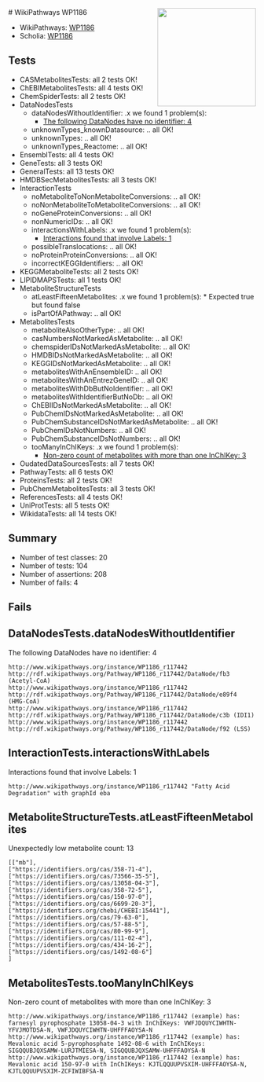 <img style="float: right; width: 200px" src="https://upload.wikimedia.org/wikipedia/commons/thumb/8/83/Wplogo_with_text_500.png/640px-Wplogo_with_text_500.png" />
# WikiPathways WP1186

* WikiPathways: [WP1186](https://new.wikipathways.org/pathways/WP1186)
* Scholia: [WP1186](https://scholia.toolforge.org/wikipathways/WP1186)
## Tests
* CASMetabolitesTests: all 2 tests OK!
* ChEBIMetabolitesTests: all 4 tests OK!
* ChemSpiderTests: all 2 tests OK!
* DataNodesTests
    * dataNodesWithoutIdentifier: .x we found 1 problem(s):
        * [The following DataNodes have no identifier: 4](#d2d32fa3)
    * unknownTypes_knownDatasource: .. all OK!
    * unknownTypes: .. all OK!
    * unknownTypes_Reactome: .. all OK!
* EnsemblTests: all 4 tests OK!
* GeneTests: all 3 tests OK!
* GeneralTests: all 13 tests OK!
* HMDBSecMetabolitesTests: all 3 tests OK!
* InteractionTests
    * noMetaboliteToNonMetaboliteConversions: .. all OK!
    * noNonMetaboliteToMetaboliteConversions: .. all OK!
    * noGeneProteinConversions: .. all OK!
    * nonNumericIDs: .. all OK!
    * interactionsWithLabels: .x we found 1 problem(s):
        * [Interactions found that involve Labels: 1](#630d2678)
    * possibleTranslocations: .. all OK!
    * noProteinProteinConversions: .. all OK!
    * incorrectKEGGIdentifiers: .. all OK!
* KEGGMetaboliteTests: all 2 tests OK!
* LIPIDMAPSTests: all 1 tests OK!
* MetaboliteStructureTests
    * atLeastFifteenMetabolites: .x we found 1 problem(s):
            * Expected true but found false
    * isPartOfAPathway: .. all OK!
* MetabolitesTests
    * metaboliteAlsoOtherType: .. all OK!
    * casNumbersNotMarkedAsMetabolite: .. all OK!
    * chemspiderIDsNotMarkedAsMetabolite: .. all OK!
    * HMDBIDsNotMarkedAsMetabolite: .. all OK!
    * KEGGIDsNotMarkedAsMetabolite: .. all OK!
    * metabolitesWithAnEnsembleID: .. all OK!
    * metabolitesWithAnEntrezGeneID: .. all OK!
    * metabolitesWithDbButNoIdentifier: .. all OK!
    * metabolitesWithIdentifierButNoDb: .. all OK!
    * ChEBIIDsNotMarkedAsMetabolite: .. all OK!
    * PubChemIDsNotMarkedAsMetabolite: .. all OK!
    * PubChemSubstanceIDsNotMarkedAsMetabolite: .. all OK!
    * PubChemIDsNotNumbers: .. all OK!
    * PubChemSubstanceIDsNotNumbers: .. all OK!
    * tooManyInChIKeys: .x we found 1 problem(s):
        * [Non-zero count of metabolites with more than one InChIKey: 3](#a4e40380)
* OudatedDataSourcesTests: all 7 tests OK!
* PathwayTests: all 6 tests OK!
* ProteinsTests: all 2 tests OK!
* PubChemMetabolitesTests: all 3 tests OK!
* ReferencesTests: all 4 tests OK!
* UniProtTests: all 5 tests OK!
* WikidataTests: all 14 tests OK!


## Summary

* Number of test classes: 20
* Number of tests: 104
* Number of assertions: 208
* Number of fails: 4

## Fails

<a name="d2d32fa3" />

## DataNodesTests.dataNodesWithoutIdentifier

The following DataNodes have no identifier: 4
```
http://www.wikipathways.org/instance/WP1186_r117442 http://rdf.wikipathways.org/Pathway/WP1186_r117442/DataNode/fb3 (Acetyl-CoA)
http://www.wikipathways.org/instance/WP1186_r117442 http://rdf.wikipathways.org/Pathway/WP1186_r117442/DataNode/e89f4 (HMG-CoA)
http://www.wikipathways.org/instance/WP1186_r117442 http://rdf.wikipathways.org/Pathway/WP1186_r117442/DataNode/c3b (IDI1)
http://www.wikipathways.org/instance/WP1186_r117442 http://rdf.wikipathways.org/Pathway/WP1186_r117442/DataNode/f92 (LSS)
```

<a name="630d2678" />

## InteractionTests.interactionsWithLabels

Interactions found that involve Labels: 1
```
http://www.wikipathways.org/instance/WP1186_r117442 "Fatty Acid Degradation" with graphId eba
```

<a name="3b0f93c3" />

## MetaboliteStructureTests.atLeastFifteenMetabolites

Unexpectedly low metabolite count: 13

```
[["mb"],
["https://identifiers.org/cas/358-71-4"],
["https://identifiers.org/cas/73566-35-5"],
["https://identifiers.org/cas/13058-04-3"],
["https://identifiers.org/cas/358-72-5"],
["https://identifiers.org/cas/150-97-0"],
["https://identifiers.org/cas/6699-20-3"],
["https://identifiers.org/chebi/CHEBI:15441"],
["https://identifiers.org/cas/79-63-0"],
["https://identifiers.org/cas/57-88-5"],
["https://identifiers.org/cas/80-99-9"],
["https://identifiers.org/cas/111-02-4"],
["https://identifiers.org/cas/434-16-2"],
["https://identifiers.org/cas/1492-08-6"]
]
```

<a name="a4e40380" />

## MetabolitesTests.tooManyInChIKeys

Non-zero count of metabolites with more than one InChIKey: 3
```
http://www.wikipathways.org/instance/WP1186_r117442 (example) has: farnesyl pyrophosphate 13058-04-3 with InChIKeys: VWFJDQUYCIWHTN-YFVJMOTDSA-N, VWFJDQUYCIWHTN-UHFFFAOYSA-N
http://www.wikipathways.org/instance/WP1186_r117442 (example) has: Mevalonic acid 5-pyrophosphate 1492-08-6 with InChIKeys: SIGQQUBJQXSAMW-LURJTMIESA-N, SIGQQUBJQXSAMW-UHFFFAOYSA-N
http://www.wikipathways.org/instance/WP1186_r117442 (example) has: Mevalonic acid 150-97-0 with InChIKeys: KJTLQQUUPVSXIM-UHFFFAOYSA-N, KJTLQQUUPVSXIM-ZCFIWIBFSA-N
```

